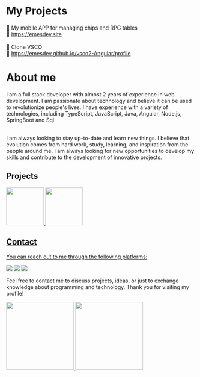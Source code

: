 
# My Projects

🌟 My mobile APP for managing chips and RPG tables <br />
🔗 https://emesdev.site
<br />
<br />
🌟 Clone VSCO <br />
🔗 https://emesdev.github.io/vsco2-Angular/profile
 <br />

# About me
I am a full stack developer with almost 2 years of experience in web development. I am passionate about technology and believe it can be used to revolutionize people's lives. I have experience with a variety of technologies, including TypeScript, JavaScript, Java, Angular, Node.js, SpringBoot and Sql.
<br />
<br />

I am always looking to stay up-to-date and learn new things. I believe that evolution comes from hard work, study, learning, and inspiration from the people around me. I am always looking for new opportunities to develop my skills and contribute to the development of innovative projects.

## Projects
<div>
 <a href="https://github.com/EmesDev">
 <img height="100em" src="https://github-readme-stats-five-gold-87.vercel.app/api/pin/?username=EmesDev&repo=AngularNginxDockerTemplate"/>
 <a href="https://github.com/EmesDev">
 <img height="100em" src="https://github-readme-stats-five-gold-87.vercel.app/api/pin/?username=EmesDev&repo=vsco2-Angular"/>
</div>

## Contact

You can reach out to me through the following platforms:
<div>
<a href="https://www.linkedin.com/in/emesdev/" target="_blank"><img src="https://img.shields.io/badge/-LinkedIn-%230077B5?style=for-the-badge&logo=linkedin&logoColor=white" target="_blank"></a>
<a href="https://instagram.com/emesdevs" target="_blank"><img src="https://img.shields.io/badge/-Instagram-%23E4405F?style=for-the-badge&logo=instagram&logoColor=white" target="_blank"></a>
<a href = "mailto:contato.emersonfranco@gmail.com"><img src="https://img.shields.io/badge/Gmail-D14836?style=for-the-badge&logo=gmail&logoColor=white" target="_blank"></a>
</div>      

Feel free to contact me to discuss projects, ideas, or just to exchange knowledge about programming and technology. Thank you for visiting my profile!

<div>
<a href="https://github.com/EmesDev">
<img height="180em" src="https://github-readme-stats-five-gold-87.vercel.app/api/top-langs/?username=EmesDev&layout=compact&langs_count=7&theme=dark"/>

<a href="https://github.com/EmesDev">
<img height="180em" src="https://github-readme-stats-five-gold-87.vercel.app/api?username=EmesDev&show_icons=true&theme=dark"/>
</div>



